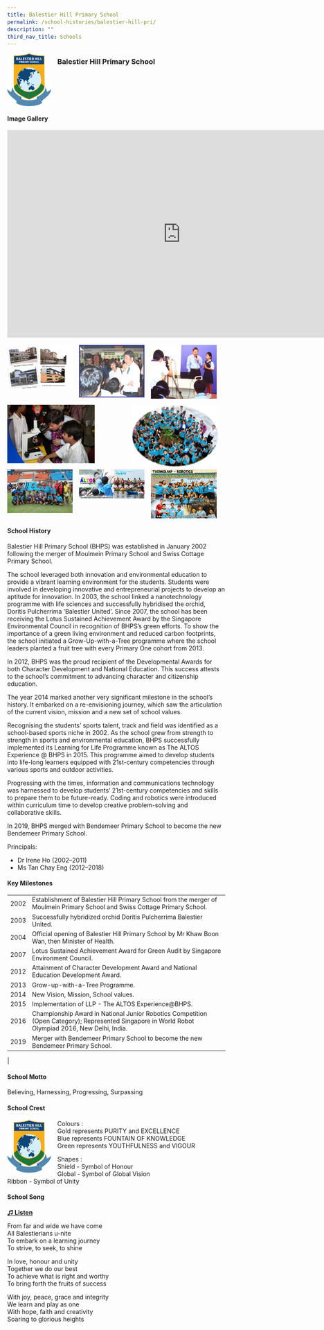 ```yaml
---
title: Balestier Hill Primary School
permalink: /school-histories/balestier-hill-pri/
description: ""
third_nav_title: Schools
---
```

<img align="left" style="width:20%;margin-right:15px;" src="/images/balestierhillpri1.png">

### **Balestier Hill Primary School**
<br clear="left">

#### **Image Gallery**
<iframe allowfullscreen="true" height="479" width="800" frameborder="0" src="https://docs.google.com/presentation/d/e/2PACX-1vSpkjWh9HxeHL9uArhhBD6xmi3ySyxO08aUTb_gF7vdhHkPXWYPNoax7Y5jyFwIjXtCWY6EqxSN6jiM/embed?start=false&amp;loop=true&amp;delayms=5000"></iframe>
<p><a href="/images/balestierhillpri2.jpg">  
<img align="left" style="width:30%;margin-right:15px;" src="/images/balestierhillpri2.jpg">
</a></p>

<p><a href="/images/balestierhillpri3.jpg">  
<img align="left" style="width:30%;margin-right:15px;" src="/images/balestierhillpri3.jpg">
</a></p>

<p><a href="/images/balestierhillpri4.jpg">  
<img align="left" style="width:30%;margin-right:15px;" src="/images/balestierhillpri4.jpg">
</a></p>

<br clear="left">

<p><a href="/images/balestierhillpri5.jpg">  
<img align="left" style="width:40%;margin-right:15px;" src="/images/balestierhillpri5.jpg">
</a></p>

<p><a href="/images/balestierhillpri6.jpg">  
<img align="right" style="width:40%;margin-right:15px;" src="/images/balestierhillpri6.jpg">
</a></p>

<br clear="left">

<p><a href="/images/balestierhillpri7.jpg">  
<img align="left" style="width:30%;margin-right:15px;" src="/images/balestierhillpri7.jpg">
</a></p>

<p><a href="/images/balestierhillpri8.jpg">  
<img align="left" style="width:30%;margin-right:15px;" src="/images/balestierhillpri8.jpg">
</a></p>

<p><a href="/images/balestierhillpri9.jpg">  
<img align="left" style="width:30%;margin-right:15px;" src="/images/balestierhillpri9.jpg">
</a></p>

<br clear="left">

#### **School History**
Balestier Hill Primary School (BHPS) was established in January 2002 following the merger of Moulmein Primary School and Swiss Cottage Primary School.  
  
The school leveraged both innovation and environmental education to provide a vibrant learning environment for the students. Students were involved in developing innovative and entrepreneurial projects to develop an aptitude for innovation. In 2003, the school linked a nanotechnology programme with life sciences and successfully hybridised the orchid, Doritis Pulcherrima ‘Balestier United’. Since 2007, the school has been receiving the Lotus Sustained Achievement Award by the Singapore Environmental Council in recognition of BHPS’s green efforts. To show the importance of a green living environment and reduced carbon footprints, the school initiated a Grow-Up-with-a-Tree programme where the school leaders planted a fruit tree with every Primary One cohort from 2013.&nbsp;  
  
In 2012, BHPS was the proud recipient of the Developmental Awards for both Character Development and National Education. This success attests to the school’s commitment to advancing character and citizenship education.  
  
The year 2014 marked another very significant milestone in the school’s history. It embarked on a re-envisioning journey, which saw the articulation of the current vision, mission and a new set of school values.&nbsp;&nbsp;  
  
Recognising the students’ sports talent, track and field was identified as a school-based sports niche in 2002. As the school grew from strength to strength in sports and environmental education, BHPS successfully implemented its Learning for Life Programme known as The ALTOS Experience @ BHPS in 2015. This programme aimed to develop students into life-long learners equipped with 21st-century competencies through various sports and outdoor activities.  
  
Progressing with the times, information and communications technology was harnessed to develop students’ 21st-century competencies and skills to prepare them to be future-ready. Coding and robotics were introduced within curriculum time to develop creative problem-solving and collaborative skills.&nbsp;  
  
In 2019, BHPS merged with Bendemeer Primary School to become the new Bendemeer Primary School.  

Principals:<br>
* Dr Irene Ho (2002–2011)<br>
* Ms Tan Chay Eng (2012–2018)

#### **Key Milestones**

|  |  |
|:---:|---|
| 2002 | Establishment of Balestier Hill Primary School from the merger of Moulmein Primary School and Swiss Cottage Primary School. |
| 2003 | Successfully hybridized orchid Doritis Pulcherrima Balestier United. |
| 2004 | Official opening of Balestier Hill Primary School by Mr Khaw Boon Wan, then Minister of Health. |
| 2007 | Lotus Sustained Achievement Award for Green Audit by Singapore Environment Council. |
| 2012 | Attainment of Character Development Award and National Education Development Award. |
| 2013 | Grow-up-with-a-Tree Programme. |
| 2014 | New Vision, Mission, School values. |
| 2015 | Implementation of LLP - The ALTOS Experience@BHPS. |
| 2016 | Championship Award in National Junior Robotics Competition (Open Category); Represented Singapore in World Robot Olympiad 2016, New Delhi, India. |
| 2019 | Merger with Bendemeer Primary School to become the new Bendemeer Primary School. |
|

#### **School Motto**
Believing, Harnessing, Progressing, Surpassing

#### **School Crest**
<img align="left" style="width:20%;margin-right:15px;" src="/images/balestierhillpri1.png">

Colours :<br>
Gold represents PURITY and EXCELLENCE<br>
Blue represents FOUNTAIN OF KNOWLEDGE<br>
Green represents
YOUTHFULNESS and VIGOUR


Shapes :<br>
Shield - Symbol of Honour<br>
Global - Symbol of Global Vision<br>
Ribbon - Symbol of Unity

#### **School Song**
<a target="_blank" href="https://drive.google.com/file/d/1iM4frzBzc4vTSbTAMPnlYyXz39_ulWrP/view?usp=share_link">**♫ Listen**</a>

From far and wide we have come<br>
All Balestierians u-nite<br>
To embark on a learning journey<br>
To strive, to seek, to shine
  
In love, honour and unity<br>
Together we do our best<br>
To achieve what is right and worthy<br>
To bring forth the fruits of success
  
With joy, peace, grace and integrity<br>
We learn and play as one<br>
With hope, faith and creativity<br>
Soaring to glorious heights